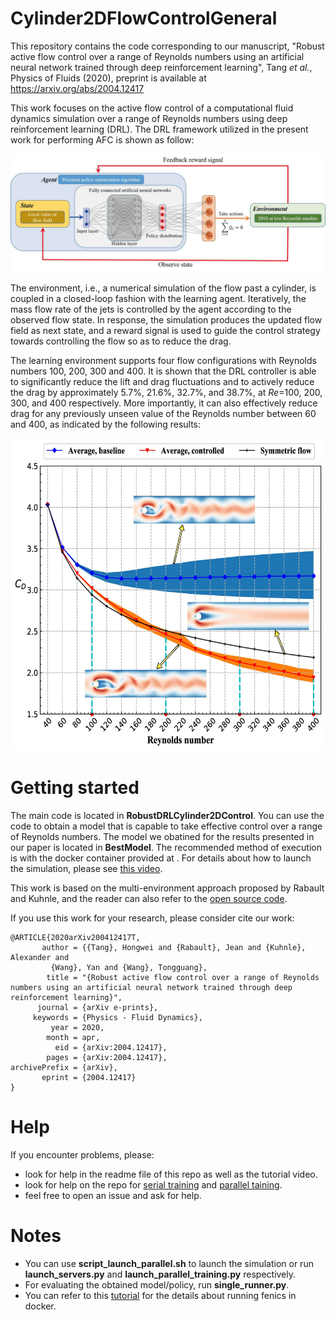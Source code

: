 # Cylinder2DFlowControlGeneral

This repository contains the code corresponding to our manuscript, "Robust
active flow control over a range of Reynolds numbers using an artificial neural
network trained through deep reinforcement learning", Tang *et al.*, Physics of
Fluids (2020), preprint is available at https://arxiv.org/abs/2004.12417

This work focuses on the active flow control of a computational fluid dynamics
simulation over a range of Reynolds numbers using deep reinforcement learning
(DRL). The DRL framework utilized in the present work for performing AFC is
shown as follow:

![DRL framework](./figure/DRLFramework.jpg)

The environment, i.e., a numerical simulation of the flow past a cylinder, is
coupled in a closed-loop fashion with the learning agent. Iteratively, the mass
flow rate of the jets is controlled by the agent according to the observed flow
state. In response, the simulation produces the updated flow field as next
state, and a reward signal is used to guide the control strategy towards
controlling the flow so as to reduce the drag. 

The learning environment supports four flow configurations with Reynolds numbers
100, 200, 300 and 400. It is shown that the DRL controller is able to
significantly reduce the lift and drag fluctuations and to actively reduce the
drag by approximately 5.7%, 21.6%, 32.7%, and 38.7%, at *Re*=100, 200, 300, and
400 respectively. More importantly, it can also effectively reduce drag for any
previously unseen value of the Reynolds number between 60 and 400, as indicated
by the following results:

<p align="center">
<img src="./figure/RobustControl.jpg" width="600px" height="500px"/>
</p>

# Getting started

The main code is located in **RobustDRLCylinder2DControl**. You can use the code
to obtain a model that is capable to take effective control over a range of
Reynolds numbers. The model we obatined for the results presented in our paper
is located in **BestModel**. The recommended method of execution is with the
docker container provided at . For details about how to launch the simulation,
please see [this video](https://asciinema.org/a/326357).

This work is based on the multi-environment approach proposed by Rabault and
Kuhnle, and the reader can also refer to the [open source
code](https://github.com/jerabaul29/Cylinder2DFlowControlDRLParallel).

If you use this work for your research, please consider cite our work:
```
@ARTICLE{2020arXiv200412417T,
       author = {{Tang}, Hongwei and {Rabault}, Jean and {Kuhnle}, Alexander and
         {Wang}, Yan and {Wang}, Tongguang},
        title = "{Robust active flow control over a range of Reynolds numbers using an artificial neural network trained through deep reinforcement learning}",
      journal = {arXiv e-prints},
     keywords = {Physics - Fluid Dynamics},
         year = 2020,
        month = apr,
          eid = {arXiv:2004.12417},
        pages = {arXiv:2004.12417},
archivePrefix = {arXiv},
       eprint = {2004.12417}
}
```

# Help

If you encounter problems, please:

- look for help in the readme file of this repo as well as the tutorial video.
- look for help on the repo for [serial
  training](https://github.com/jerabaul29/Cylinder2DFlowControlDRL) and
  [parallel
  taining](https://github.com/jerabaul29/Cylinder2DFlowControlDRLParallel).
- feel free to open an issue and ask for help.

# Notes
- You can use **script_launch_parallel.sh** to launch the simulation or run
  **launch_servers.py** and **launch_parallel_training.py** respectively.
- For evaluating the obtained model/policy, run **single_runner.py**.
- You can refer to this
  [tutorial](https://fenics-containers.readthedocs.io/en/latest/introduction.html#running-fenics-in-docker)
  for the details about running fenics in docker.